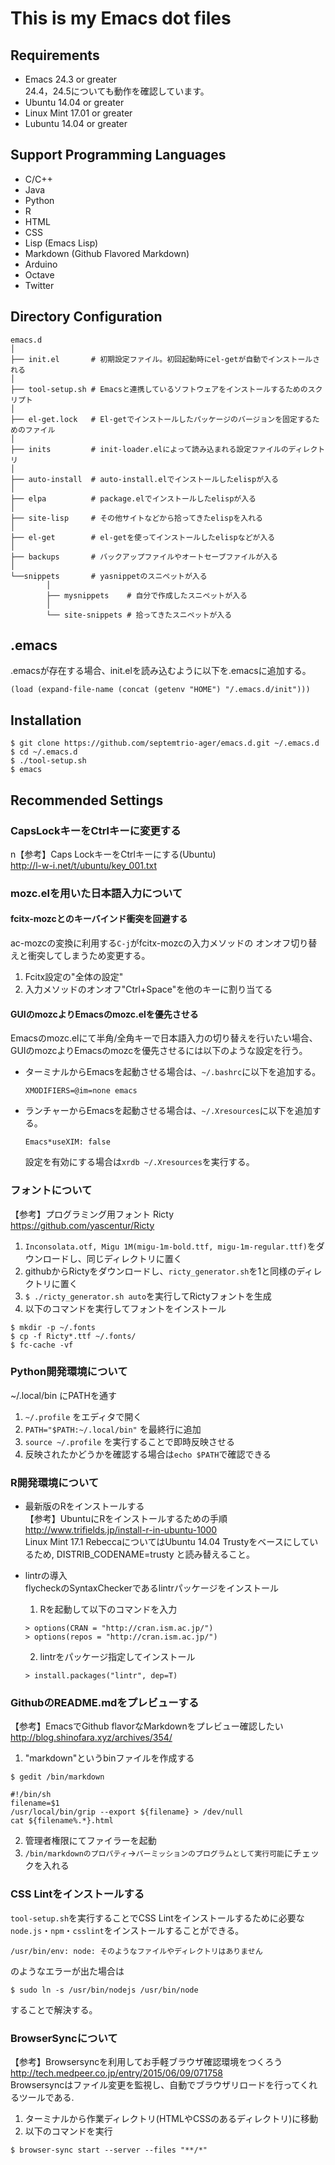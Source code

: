# This is my Emacs dot files

## Requirements
* Emacs 24.3 or greater  
  24.4，24.5についても動作を確認しています。
* Ubuntu 14.04 or greater
* Linux Mint 17.01 or greater
* Lubuntu 14.04 or greater

## Support Programming Languages

* C/C++
* Java
* Python
* R
* HTML
* CSS
* Lisp (Emacs Lisp)
* Markdown (Github Flavored Markdown)
* Arduino
* Octave
* Twitter

## Directory Configuration

~~~~
emacs.d
│
├── init.el       # 初期設定ファイル。初回起動時にel-getが自動でインストールされる
│
├── tool-setup.sh # Emacsと連携しているソフトウェアをインストールするためのスクリプト
│
├── el-get.lock   # El-getでインストールしたパッケージのバージョンを固定するためのファイル
│
├── inits         # init-loader.elによって読み込まれる設定ファイルのディレクトリ
│
├── auto-install  # auto-install.elでインストールしたelispが入る
│
├── elpa          # package.elでインストールしたelispが入る
│
├── site-lisp     # その他サイトなどから拾ってきたelispを入れる
│
├── el-get        # el-getを使ってインストールしたelispなどが入る
│
├── backups       # バックアップファイルやオートセーブファイルが入る
│
└──snippets       # yasnippetのスニペットが入る
        │
        ├── mysnippets    # 自分で作成したスニペットが入る
        │
        └── site-snippets # 拾ってきたスニペットが入る

~~~~



## .emacs
.emacsが存在する場合、init.elを読み込むように以下を.emacsに追加する。
~~~~
(load (expand-file-name (concat (getenv "HOME") "/.emacs.d/init")))
~~~~



## Installation

~~~~
$ git clone https://github.com/septemtrio-ager/emacs.d.git ~/.emacs.d
$ cd ~/.emacs.d
$ ./tool-setup.sh
$ emacs
~~~~



## Recommended Settings

### CapsLockキーをCtrlキーに変更する  
n【参考】Caps LockキーをCtrlキーにする(Ubuntu)  
http://l-w-i.net/t/ubuntu/key_001.txt



### mozc.elを用いた日本語入力について

#### fcitx-mozcとのキーバインド衝突を回避する  
ac-mozcの変換に利用する`C-j`がfcitx-mozcの入力メソッドの
オンオフ切り替えと衝突してしまうため変更する。
 1. Fcitx設定の"全体の設定"
 2. 入力メソッドのオンオフ"Ctrl+Space"を他のキーに割り当てる

#### GUIのmozcよりEmacsのmozc.elを優先させる
Emacsのmozc.elにて半角/全角キーで日本語入力の切り替えを行いたい場合、
GUIのmozcよりEmacsのmozcを優先させるには以下のような設定を行う。
* ターミナルからEmacsを起動させる場合は、`~/.bashrc`に以下を追加する。
  ~~~~
  XMODIFIERS=@im=none emacs
  ~~~~

* ランチャーからEmacsを起動させる場合は、`~/.Xresources`に以下を追加する。
  ~~~~
  Emacs*useXIM: false
  ~~~~
  
  設定を有効にする場合は`xrdb ~/.Xresources`を実行する。



### フォントについて  
【参考】プログラミング用フォント Ricty  
 https://github.com/yascentur/Ricty
 1. `Inconsolata.otf, Migu 1M(migu-1m-bold.ttf, migu-1m-regular.ttf)`をダウンロードし、同じディレクトリに置く
 2. githubからRictyをダウンロードし、`ricty_generator.sh`を1と同様のディレクトリに置く
 3. `$ ./ricty_generator.sh auto`を実行してRictyフォントを生成
 4. 以下のコマンドを実行してフォントをインストール

 ~~~~
 $ mkdir -p ~/.fonts
 $ cp -f Ricty*.ttf ~/.fonts/
 $ fc-cache -vf
 ~~~~



### Python開発環境について  
 ~/.local/bin にPATHを通す
 1. `~/.profile` をエディタで開く  
 2. `PATH="$PATH:~/.local/bin"` を最終行に追加  
 3. `source ~/.profile` を実行することで即時反映させる
 4. 反映されたかどうかを確認する場合は`echo $PATH`で確認できる


 
### R開発環境について
 * 最新版のRをインストールする  
 【参考】UbuntuにRをインストールするための手順  
 http://www.trifields.jp/install-r-in-ubuntu-1000  
 Linux Mint 17.1 RebeccaについてはUbuntu 14.04 Trustyをベースにしているため, DISTRIB_CODENAME=trusty と読み替えること。

 * lintrの導入  
 flycheckのSyntaxCheckerであるlintrパッケージをインストール  
    1. Rを起動して以下のコマンドを入力  
	
	~~~~
	> options(CRAN = "http://cran.ism.ac.jp/")
	> options(repos = "http://cran.ism.ac.jp/")
	~~~~
	
    2. lintrをパッケージ指定してインストール  
	~~~~
	> install.packages("lintr", dep=T)
	~~~~


	
### GithubのREADME.mdをプレビューする  
【参考】EmacsでGithub flavorなMarkdownをプレビュー確認したい  
 http://blog.shinofara.xyz/archives/354/  
 1. "markdown"というbinファイルを作成する
 

 `$ gedit /bin/markdown`
 ~~~~ 
 #!/bin/sh
 filename=$1
 /usr/local/bin/grip --export ${filename} > /dev/null
 cat ${filename%.*}.html
 ~~~~
 
 2. 管理者権限にてファイラーを起動
 3. `/bin/markdownのプロパティ`→`パーミッションのプログラムとして実行可能`にチェックを入れる


 
### CSS Lintをインストールする
`tool-setup.sh`を実行することでCSS Lintをインストールするために必要な
`node.js`・`npm`・`csslint`をインストールすることができる。
~~~~
/usr/bin/env: node: そのようなファイルやディレクトリはありません
~~~~
のようなエラーが出た場合は
~~~~
$ sudo ln -s /usr/bin/nodejs /usr/bin/node
~~~~
することで解決する。



### BrowserSyncについて
【参考】Browsersyncを利用してお手軽ブラウザ確認環境をつくろう  
http://tech.medpeer.co.jp/entry/2015/06/09/071758  
Browsersyncはファイル変更を監視し、自動でブラウザリロードを行ってくれるツールである.  
 1. ターミナルから作業ディレクトリ(HTMLやCSSのあるディレクトリ)に移動  
 2. 以下のコマンドを実行  
~~~~
$ browser-sync start --server --files "**/*"
~~~~

